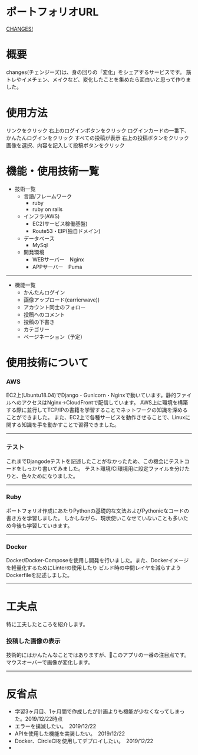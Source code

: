 
# ポートフォリオURL
<a href="http://changes.work" target="_blank">CHANGES!</a>

# 概要
changes(チェンジーズ)は、身の回りの「変化」をシェアするサービスです。
筋トレやイメチェン、メイクなど、変化したことを集めたら面白いと思って作りました。

# 使用方法
リンクをクリック
右上のログインボタンをクリック
ログインカードの一番下、かんたんログインをクリック
すべての投稿が表示
右上の投稿ボタンをクリック
画像を選択、内容を記入して投稿ボタンをクリック

# 機能・使用技術一覧
- 技術一覧
  - 言語/フレームワーク
    - ruby
    - ruby on rails
  - インフラ(AWS)
    - EC2(サービス稼働基盤)
    - Route53・EIP(独自ドメイン)
  - データベース
    - MySql
  - 開発環境
    - WEBサーバー　Nginx
    - APPサーバー　Puma

***
- 機能一覧
  - かんたんログイン
  - 画像アップロード(carrierwave))
  - アカウント同士のフォロー
  - 投稿へのコメント
  - 投稿の下書き
  - カテゴリー
  - ページネーション（予定）

# 使用技術について
### AWS
EC2上(Ubuntu18.04)でDjango・Gunicorn・Nginxで動いています。静的ファイルへのアクセスはNginx→CloudFrontで配信しています。
AWS上に環境を構築する際に並行してTCP/IPの書籍を学習することでネットワークの知識を深めることができました。
また、EC2上で各種サービスを動作させることで、Linuxに関する知識を手を動かすことで習得できました。
***

### テスト
これまでDjangodeテストを記述したことがなかったため、この機会にテストコードをしっかり書いてみました。
テスト環境/CI環境用に設定ファイルを分けたりと、色々ためになりました。
***

### Ruby
ポートフォリオ作成にあたりPythonの基礎的な文法およびPythonicなコードの書き方を学習しました。
しかしながら、現状使いこなせていないことも多いため今後も学習していきます。
***

### Docker
Docker/Docker-Composeを使用し開発を行いました。また、Dockerイメージを軽量化するためにLinterの使用したり
ビルド時の中間レイヤを減らすようDockerfileを記述しました。
***

# 工夫点
特に工夫したところを紹介します。

### 投稿した画像の表示
技術的にはかんたんなことではありますが、このアプリの一番の注目点です。マウスオーバーで画像が変化します。
***

# 反省点
- 学習3ヶ月目、1ヶ月間で作成したが計画よりも機能が少なくなってしまった。2019/12/22時点
- エラーを撲滅したい。　2019/12/22
- APIを使用した機能を実装したい。　2019/12/22
- Docker、CircleCIを使用してデプロイしたい。　2019/12/22
- 
